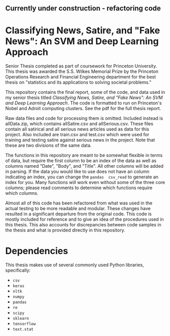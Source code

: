 ## Currently under construction - refactoring code
# Classifying News, Satire, and "Fake News": An SVM and Deep Learning Approach
Senior Thesis completed as part of coursework for Princeton University.
This thesis was awarded the S.S. Wilkes Memorial Prize by the Princeton Operations Research and Financial Engineering department for the best thesis on "statistics and its applications to solving societal problems."

This repository contains the final report, some of the code, and data used in my senior thesis titled *Classifying News, Satire, and "Fake News": An SVM and Deep Learning Approach*. The code is formatted to run on Princeton's Nobel and Adroit computing clusters. See the pdf for the full thesis report.

Raw data files and code for processing them is omitted. Included instead is allData.zip, which contains allSatire.csv and allSerious.csv. These files contain all satirical and all serious news articles used as data for this project. Also included are train.csv and test.csv which were used for training and testing satire against serious news in the project. Note that these are two divisions of the same data.

The functions in this repository are meant to be somewhat flexible in terms of data, but require the first column to be an index of the data as well as columns named "Date", "Body", and "Title". All other columns will be added in parsing. If the data you would like to use does not have an column indicating an index, you can change the `pandas  csv_read` to generate an index for you. Many functions will work even without some of the three core columns; please read comments to determine which functions require which columns.

Almost all of this code has been refactored from what was used in the actual testing to be more readable and modular. These changes have resulted in a significant departure from the original code. This code is mostly included for reference and to give an idea of the procedures used in this thesis. This also accounts for discrepancies between code samples in the thesis and what is provided directly in this repository.

# Dependencies
This thesis makes use of several commonly used Python libraries, specifically:
* `csv`
* `keras`
* `nltk`
* `numpy`
* `pandas`
* `re`
* `scipy`
* `sklearn`
* `tensorflow`
* `text.stat` 
